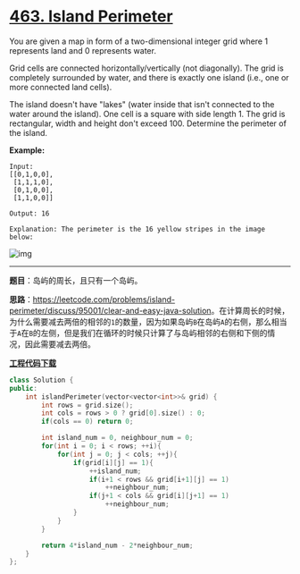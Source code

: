 # [463. Island Perimeter](https://leetcode.com/problems/island-perimeter/)

You are given a map in form of a two-dimensional integer grid where 1 represents land and 0 represents water.

Grid cells are connected horizontally/vertically (not diagonally). The grid is completely surrounded by water, and there is exactly one island (i.e., one or more connected land cells).

The island doesn't have "lakes" (water inside that isn't connected to the water around the island). One cell is a square with side length 1. The grid is rectangular, width and height don't exceed 100. Determine the perimeter of the island.

**Example:**

```
Input:
[[0,1,0,0],
 [1,1,1,0],
 [0,1,0,0],
 [1,1,0,0]]

Output: 16

Explanation: The perimeter is the 16 yellow stripes in the image below:
```

![img](https://assets.leetcode.com/uploads/2018/10/12/island.png)

-----

**题目**：岛屿的周长，且只有一个岛屿。

**思路**：<https://leetcode.com/problems/island-perimeter/discuss/95001/clear-and-easy-java-solution>。在计算周长的时候，为什么需要减去两倍的相邻的`1`的数量，因为如果岛屿`B`在岛屿`A`的右侧，那么相当于`A`在`B`的左侧，但是我们在循环的时候只计算了与岛屿相邻的右侧和下侧的情况，因此需要减去两倍。

[**工程代码下载**](https://github.com/shenkh/leetcode)

```cpp
class Solution {
public:
    int islandPerimeter(vector<vector<int>>& grid) {
        int rows = grid.size();
        int cols = rows > 0 ? grid[0].size() : 0;
        if(cols == 0) return 0;

        int island_num = 0, neighbour_num = 0;
        for(int i = 0; i < rows; ++i){
            for(int j = 0; j < cols; ++j){
                if(grid[i][j] == 1){
                    ++island_num;
                    if(i+1 < rows && grid[i+1][j] == 1)
                        ++neighbour_num;
                    if(j+1 < cols && grid[i][j+1] == 1)
                        ++neighbour_num;
                }
            }
        }

        return 4*island_num - 2*neighbour_num;
    }
};
```